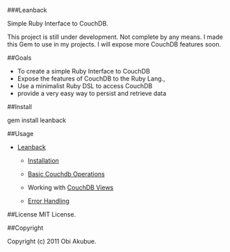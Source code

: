 ###Leanback

Simple Ruby Interface to CouchDB. 

This project is still under development. Not complete by any means. I made this Gem to use in my projects. I will expose more CouchDB features soon.

##Goals
* To create a simple Ruby Interface to CouchDB
* Expose the features of CouchDB to the Ruby Lang., 
* Use a minimalist Ruby DSL to access CouchDB
* provide a very easy way to persist and retrieve data

##Install

 gem install leanback


##Usage


* [Leanback](http://www.whisperservers.com/leanback/leanback/)

   + [Installation](http://www.whisperservers.com/leanback/leanback/installation/) 
 
   + [Basic Couchdb Operations](http://www.whisperservers.com/leanback/basic-couchdb-operations/)

   + Working with [CouchDB Views](http://www.whisperservers.com/leanback/design-documents-and-permanent-views/)

   + [Error Handling](http://www.whisperservers.com/ragios/ragios-saint-ruby/status-reports/)

##License
MIT License.

##Copyright

Copyright (c) 2011 Obi Akubue. 


